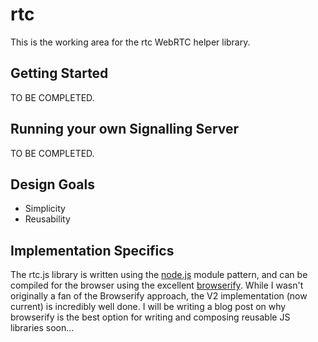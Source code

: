 # rtc

This is the working area for the rtc WebRTC helper library.

## Getting Started

TO BE COMPLETED.

## Running your own Signalling Server

TO BE COMPLETED. 

## Design Goals

- Simplicity
- Reusability

## Implementation Specifics

The rtc.js library is written using the [node.js](http://nodejs.org) module pattern, and can be compiled for the browser using the excellent [browserify](https://github.com/substack/node-browserify).  While I wasn't originally a fan of the Browserify approach, the V2 implementation (now current) is incredibly well done.  I will be writing a blog post on why browserify is the best option for writing and composing reusable JS libraries soon...